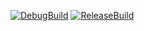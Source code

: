 [![DebugBuild](https://github.com/Irufemi/GE3/actions/workflows/DebugBuild.yml/badge.svg)](https://github.com/Irufemi/GE3/actions/workflows/DebugBuild.yml)
[![ReleaseBuild](https://github.com/Irufemi/GE3/actions/workflows/ReleaseBuild.yml/badge.svg)](https://github.com/Irufemi/GE3/actions/workflows/ReleaseBuild.yml)

